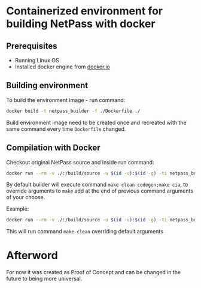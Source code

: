 # Containerized environment for building NetPass with docker
## Prerequisites
- Running Linux OS 
- Installed docker engine from [docker.io](https://docs.docker.com/desktop/install/linux-install/)
## Building environment
To build the environment image - run command:
```bash
docker build -t netpass_builder -f ./Dockerfile ./
```
Build environment image need to be created once and recreated with the same command every time `Dockerfile` changed.
## Compilation with Docker 
Checkout original NetPass source and inside run command: 
```bash
docker run --rm -v ./:/build/source -u $(id -u):$(id -g) -ti netpass_builder
```

By default builder will execute command `make clean codegen;make cia`, to override arguments to `make` add at the end of previous command arguments of your choose. 

Example:
```bash
docker run --rm -v ./:/build/source -u $(id -u):$(id -g) -ti netpass_builder clean
```
This will run command `make clean` overriding default arguments

# Afterword
For now it was created as Proof of Concept and can be changed in the future to being more universal.